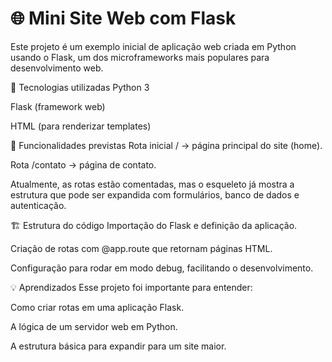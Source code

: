 # 🌐 Mini Site Web com Flask
Este projeto é um exemplo inicial de aplicação web criada em Python usando o Flask, um dos microframeworks mais populares para desenvolvimento web.

🔧 Tecnologias utilizadas
Python 3

Flask (framework web)

HTML (para renderizar templates)

🚀 Funcionalidades previstas
Rota inicial / → página principal do site (home).

Rota /contato → página de contato.

Atualmente, as rotas estão comentadas, mas o esqueleto já mostra a estrutura que pode ser expandida com formulários, banco de dados e autenticação.

🏗 Estrutura do código
Importação do Flask e definição da aplicação.

Criação de rotas com @app.route que retornam páginas HTML.

Configuração para rodar em modo debug, facilitando o desenvolvimento.

💡 Aprendizados
Esse projeto foi importante para entender:

Como criar rotas em uma aplicação Flask.

A lógica de um servidor web em Python.

A estrutura básica para expandir para um site maior.
